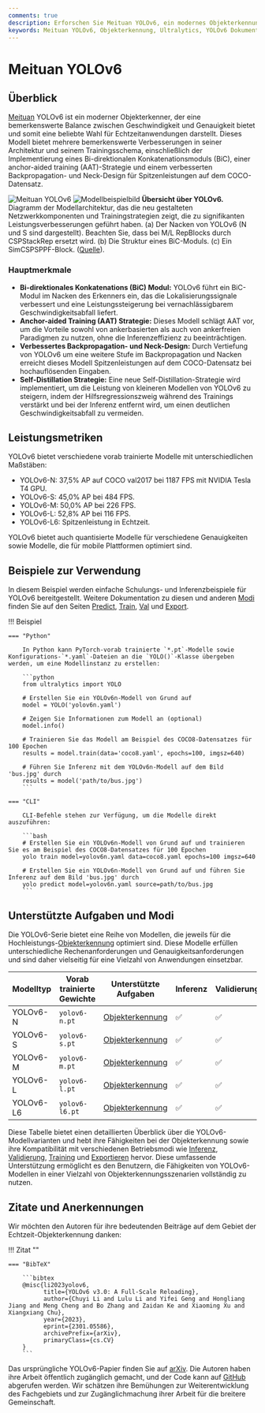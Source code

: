 ```yaml
---
comments: true
description: Erforschen Sie Meituan YOLOv6, ein modernes Objekterkennungsmodell, das eine ausgewogene Kombination aus Geschwindigkeit und Genauigkeit bietet. Tauchen Sie ein in Funktionen, vorab trainierte Modelle und die Verwendung von Python.
keywords: Meituan YOLOv6, Objekterkennung, Ultralytics, YOLOv6 Dokumentation, Bi-direktionale Konkatenation, Anchor-Aided Training, vorab trainierte Modelle, Echtzeitanwendungen
---
```


# Meituan YOLOv6

## Überblick

[Meituan](https://about.meituan.com/) YOLOv6 ist ein moderner Objekterkenner, der eine bemerkenswerte Balance zwischen Geschwindigkeit und Genauigkeit bietet und somit eine beliebte Wahl für Echtzeitanwendungen darstellt. Dieses Modell bietet mehrere bemerkenswerte Verbesserungen in seiner Architektur und seinem Trainingsschema, einschließlich der Implementierung eines Bi-direktionalen Konkatenationsmoduls (BiC), einer anchor-aided training (AAT)-Strategie und einem verbesserten Backpropagation- und Neck-Design für Spitzenleistungen auf dem COCO-Datensatz.

![Meituan YOLOv6](https://user-images.githubusercontent.com/26833433/240750495-4da954ce-8b3b-41c4-8afd-ddb74361d3c2.png)
![Modellbeispielbild](https://user-images.githubusercontent.com/26833433/240750557-3e9ec4f0-0598-49a8-83ea-f33c91eb6d68.png)
**Übersicht über YOLOv6.** Diagramm der Modellarchitektur, das die neu gestalteten Netzwerkkomponenten und Trainingstrategien zeigt, die zu signifikanten Leistungsverbesserungen geführt haben. (a) Der Nacken von YOLOv6 (N und S sind dargestellt). Beachten Sie, dass bei M/L RepBlocks durch CSPStackRep ersetzt wird. (b) Die Struktur eines BiC-Moduls. (c) Ein SimCSPSPPF-Block. ([Quelle](https://arxiv.org/pdf/2301.05586.pdf)).

### Hauptmerkmale

- **Bi-direktionales Konkatenations (BiC) Modul:** YOLOv6 führt ein BiC-Modul im Nacken des Erkenners ein, das die Lokalisierungssignale verbessert und eine Leistungssteigerung bei vernachlässigbarem Geschwindigkeitsabfall liefert.
- **Anchor-aided Training (AAT) Strategie:** Dieses Modell schlägt AAT vor, um die Vorteile sowohl von ankerbasierten als auch von ankerfreien Paradigmen zu nutzen, ohne die Inferenzeffizienz zu beeinträchtigen.
- **Verbessertes Backpropagation- und Neck-Design:** Durch Vertiefung von YOLOv6 um eine weitere Stufe im Backpropagation und Nacken erreicht dieses Modell Spitzenleistungen auf dem COCO-Datensatz bei hochauflösenden Eingaben.
- **Self-Distillation Strategie:** Eine neue Self-Distillation-Strategie wird implementiert, um die Leistung von kleineren Modellen von YOLOv6 zu steigern, indem der Hilfsregressionszweig während des Trainings verstärkt und bei der Inferenz entfernt wird, um einen deutlichen Geschwindigkeitsabfall zu vermeiden.

## Leistungsmetriken

YOLOv6 bietet verschiedene vorab trainierte Modelle mit unterschiedlichen Maßstäben:

- YOLOv6-N: 37,5% AP auf COCO val2017 bei 1187 FPS mit NVIDIA Tesla T4 GPU.
- YOLOv6-S: 45,0% AP bei 484 FPS.
- YOLOv6-M: 50,0% AP bei 226 FPS.
- YOLOv6-L: 52,8% AP bei 116 FPS.
- YOLOv6-L6: Spitzenleistung in Echtzeit.

YOLOv6 bietet auch quantisierte Modelle für verschiedene Genauigkeiten sowie Modelle, die für mobile Plattformen optimiert sind.

## Beispiele zur Verwendung

In diesem Beispiel werden einfache Schulungs- und Inferenzbeispiele für YOLOv6 bereitgestellt. Weitere Dokumentation zu diesen und anderen [Modi](../modes/index.md) finden Sie auf den Seiten [Predict](../modes/predict.md), [Train](../modes/train.md), [Val](../modes/val.md) und [Export](../modes/export.md).

!!! Beispiel

    === "Python"

        In Python kann PyTorch-vorab trainierte `*.pt`-Modelle sowie Konfigurations-`*.yaml`-Dateien an die `YOLO()`-Klasse übergeben werden, um eine Modellinstanz zu erstellen:

        ```python
        from ultralytics import YOLO

        # Erstellen Sie ein YOLOv6n-Modell von Grund auf
        model = YOLO('yolov6n.yaml')

        # Zeigen Sie Informationen zum Modell an (optional)
        model.info()

        # Trainieren Sie das Modell am Beispiel des COCO8-Datensatzes für 100 Epochen
        results = model.train(data='coco8.yaml', epochs=100, imgsz=640)

        # Führen Sie Inferenz mit dem YOLOv6n-Modell auf dem Bild 'bus.jpg' durch
        results = model('path/to/bus.jpg')
        ```

    === "CLI"

        CLI-Befehle stehen zur Verfügung, um die Modelle direkt auszuführen:

        ```bash
        # Erstellen Sie ein YOLOv6n-Modell von Grund auf und trainieren Sie es am Beispiel des COCO8-Datensatzes für 100 Epochen
        yolo train model=yolov6n.yaml data=coco8.yaml epochs=100 imgsz=640

        # Erstellen Sie ein YOLOv6n-Modell von Grund auf und führen Sie Inferenz auf dem Bild 'bus.jpg' durch
        yolo predict model=yolov6n.yaml source=path/to/bus.jpg
        ```

## Unterstützte Aufgaben und Modi

Die YOLOv6-Serie bietet eine Reihe von Modellen, die jeweils für die Hochleistungs-[Objekterkennung](../tasks/detect.md) optimiert sind. Diese Modelle erfüllen unterschiedliche Rechenanforderungen und Genauigkeitsanforderungen und sind daher vielseitig für eine Vielzahl von Anwendungen einsetzbar.

| Modelltyp | Vorab trainierte Gewichte | Unterstützte Aufgaben                 | Inferenz | Validierung | Training | Exportieren |
|-----------|---------------------------|---------------------------------------|----------|-------------|----------|-------------|
| YOLOv6-N  | `yolov6-n.pt`             | [Objekterkennung](../tasks/detect.md) | ✅        | ✅           | ✅        | ✅           |
| YOLOv6-S  | `yolov6-s.pt`             | [Objekterkennung](../tasks/detect.md) | ✅        | ✅           | ✅        | ✅           |
| YOLOv6-M  | `yolov6-m.pt`             | [Objekterkennung](../tasks/detect.md) | ✅        | ✅           | ✅        | ✅           |
| YOLOv6-L  | `yolov6-l.pt`             | [Objekterkennung](../tasks/detect.md) | ✅        | ✅           | ✅        | ✅           |
| YOLOv6-L6 | `yolov6-l6.pt`            | [Objekterkennung](../tasks/detect.md) | ✅        | ✅           | ✅        | ✅           |

Diese Tabelle bietet einen detaillierten Überblick über die YOLOv6-Modellvarianten und hebt ihre Fähigkeiten bei der Objekterkennung sowie ihre Kompatibilität mit verschiedenen Betriebsmodi wie [Inferenz](../modes/predict.md), [Validierung](../modes/val.md), [Training](../modes/train.md) und [Exportieren](../modes/export.md) hervor. Diese umfassende Unterstützung ermöglicht es den Benutzern, die Fähigkeiten von YOLOv6-Modellen in einer Vielzahl von Objekterkennungsszenarien vollständig zu nutzen.

## Zitate und Anerkennungen

Wir möchten den Autoren für ihre bedeutenden Beiträge auf dem Gebiet der Echtzeit-Objekterkennung danken:

!!! Zitat ""

    === "BibTeX"

        ```bibtex
        @misc{li2023yolov6,
              title={YOLOv6 v3.0: A Full-Scale Reloading},
              author={Chuyi Li and Lulu Li and Yifei Geng and Hongliang Jiang and Meng Cheng and Bo Zhang and Zaidan Ke and Xiaoming Xu and Xiangxiang Chu},
              year={2023},
              eprint={2301.05586},
              archivePrefix={arXiv},
              primaryClass={cs.CV}
        }
        ```

Das ursprüngliche YOLOv6-Papier finden Sie auf [arXiv](https://arxiv.org/abs/2301.05586). Die Autoren haben ihre Arbeit öffentlich zugänglich gemacht, und der Code kann auf [GitHub](https://github.com/meituan/YOLOv6) abgerufen werden. Wir schätzen ihre Bemühungen zur Weiterentwicklung des Fachgebiets und zur Zugänglichmachung ihrer Arbeit für die breitere Gemeinschaft.
